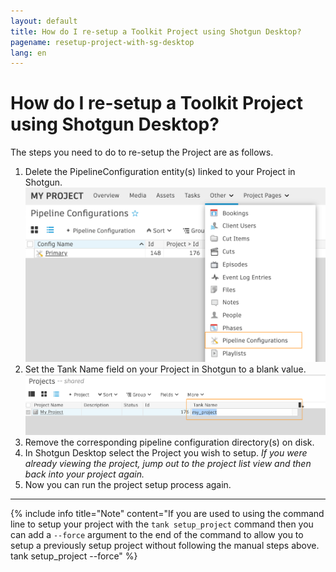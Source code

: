 ```yaml
---
layout: default
title: How do I re-setup a Toolkit Project using Shotgun Desktop?
pagename: resetup-project-with-sg-desktop
lang: en
---
```


# How do I re-setup a Toolkit Project using Shotgun Desktop?

The steps you need to do to re-setup the Project are as follows.

1. Delete the PipelineConfiguration entity(s) linked to your Project in Shotgun.<br/>![Access to the PipelineConfiguration entity page](../../../images/quick-answers/administering/pipeline-configuration-entity-page.png)
2. Set the Tank Name field on your Project in Shotgun to a blank value.<br/>![Clear the project tank name field](../../../images/quick-answers/administering/clear-project-tank-name.png)
3. Remove the corresponding pipeline configuration directory(s) on disk.
4. In Shotgun Desktop select the Project you wish to setup. *If you were already viewing the project, jump out to the project list view and then back into your project again.*
6. Now you can run the project setup process again.

****

{% include info title="Note" content="If you are used to using the command line to setup your project with the  `tank setup_project` command then you can add a `--force` argument to the end of the command to allow you to setup a previously setup project without following the manual steps above.
    tank setup_project --force" %}

    